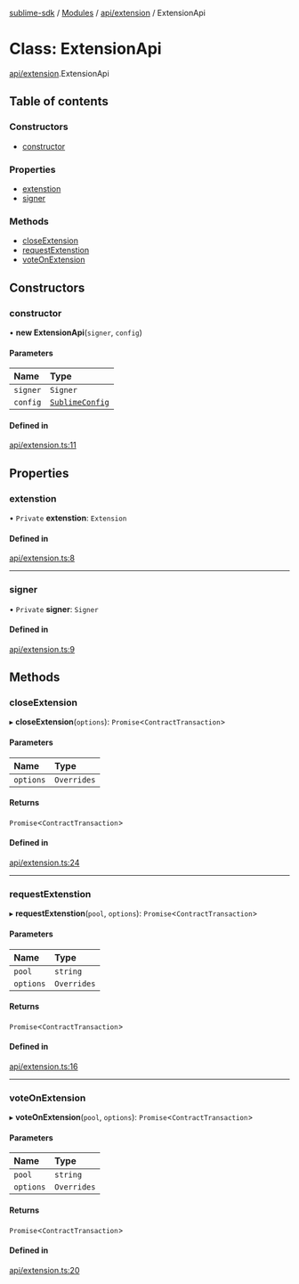[sublime-sdk](../README.md) / [Modules](../modules.md) / [api/extension](../modules/api_extension.md) / ExtensionApi

# Class: ExtensionApi

[api/extension](../modules/api_extension.md).ExtensionApi

## Table of contents

### Constructors

- [constructor](api_extension.ExtensionApi.md#constructor)

### Properties

- [extenstion](api_extension.ExtensionApi.md#extenstion)
- [signer](api_extension.ExtensionApi.md#signer)

### Methods

- [closeExtension](api_extension.ExtensionApi.md#closeextension)
- [requestExtenstion](api_extension.ExtensionApi.md#requestextenstion)
- [voteOnExtension](api_extension.ExtensionApi.md#voteonextension)

## Constructors

### constructor

• **new ExtensionApi**(`signer`, `config`)

#### Parameters

| Name | Type |
| :------ | :------ |
| `signer` | `Signer` |
| `config` | [`SublimeConfig`](../interfaces/types_sublimeConfig.SublimeConfig.md) |

#### Defined in

[api/extension.ts:11](https://github.com/sublime-finance/sublime-sdk/blob/7040d02/src/api/extension.ts#L11)

## Properties

### extenstion

• `Private` **extenstion**: `Extension`

#### Defined in

[api/extension.ts:8](https://github.com/sublime-finance/sublime-sdk/blob/7040d02/src/api/extension.ts#L8)

___

### signer

• `Private` **signer**: `Signer`

#### Defined in

[api/extension.ts:9](https://github.com/sublime-finance/sublime-sdk/blob/7040d02/src/api/extension.ts#L9)

## Methods

### closeExtension

▸ **closeExtension**(`options`): `Promise`<`ContractTransaction`\>

#### Parameters

| Name | Type |
| :------ | :------ |
| `options` | `Overrides` |

#### Returns

`Promise`<`ContractTransaction`\>

#### Defined in

[api/extension.ts:24](https://github.com/sublime-finance/sublime-sdk/blob/7040d02/src/api/extension.ts#L24)

___

### requestExtenstion

▸ **requestExtenstion**(`pool`, `options`): `Promise`<`ContractTransaction`\>

#### Parameters

| Name | Type |
| :------ | :------ |
| `pool` | `string` |
| `options` | `Overrides` |

#### Returns

`Promise`<`ContractTransaction`\>

#### Defined in

[api/extension.ts:16](https://github.com/sublime-finance/sublime-sdk/blob/7040d02/src/api/extension.ts#L16)

___

### voteOnExtension

▸ **voteOnExtension**(`pool`, `options`): `Promise`<`ContractTransaction`\>

#### Parameters

| Name | Type |
| :------ | :------ |
| `pool` | `string` |
| `options` | `Overrides` |

#### Returns

`Promise`<`ContractTransaction`\>

#### Defined in

[api/extension.ts:20](https://github.com/sublime-finance/sublime-sdk/blob/7040d02/src/api/extension.ts#L20)
